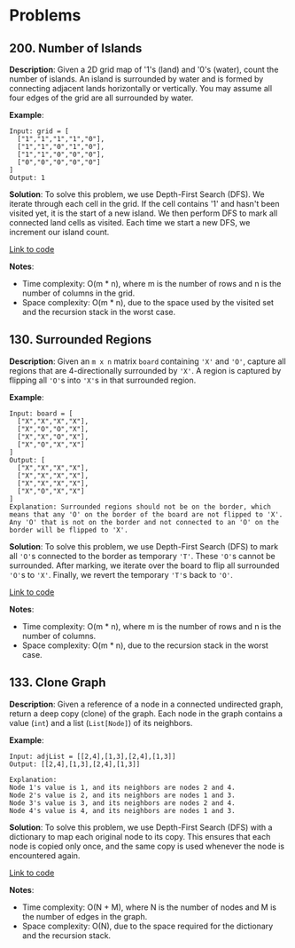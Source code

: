 # Problems

## 200. Number of Islands

**Description**:
Given a 2D grid map of '1's (land) and '0's (water), count the number of islands. An island is surrounded by water and is formed by connecting adjacent lands horizontally or vertically. You may assume all four edges of the grid are all surrounded by water.

**Example**:
```plaintext
Input: grid = [
  ["1","1","1","1","0"],
  ["1","1","0","1","0"],
  ["1","1","0","0","0"],
  ["0","0","0","0","0"]
]
Output: 1
```

**Solution**:
To solve this problem, we use Depth-First Search (DFS). We iterate through each cell in the grid. If the cell contains '1' and hasn't been visited yet, it is the start of a new island. We then perform DFS to mark all connected land cells as visited. Each time we start a new DFS, we increment our island count.

[Link to code](200_number_of_islands.py)

**Notes**:
- Time complexity: O(m * n), where m is the number of rows and n is the number of columns in the grid.
- Space complexity: O(m * n), due to the space used by the visited set and the recursion stack in the worst case.

## 130. Surrounded Regions

**Description**:
Given an `m x n` matrix `board` containing `'X'` and `'O'`, capture all regions that are 4-directionally surrounded by `'X'`. A region is captured by flipping all `'O'`s into `'X'`s in that surrounded region.

**Example**:
```plaintext
Input: board = [
  ["X","X","X","X"],
  ["X","O","O","X"],
  ["X","X","O","X"],
  ["X","O","X","X"]
]
Output: [
  ["X","X","X","X"],
  ["X","X","X","X"],
  ["X","X","X","X"],
  ["X","O","X","X"]
]
Explanation: Surrounded regions should not be on the border, which means that any 'O' on the border of the board are not flipped to 'X'. Any 'O' that is not on the border and not connected to an 'O' on the border will be flipped to 'X'.
```

**Solution**:
To solve this problem, we use Depth-First Search (DFS) to mark all `'O'`s connected to the border as temporary `'T'`. These `'O'`s cannot be surrounded. After marking, we iterate over the board to flip all surrounded `'O'`s to `'X'`. Finally, we revert the temporary `'T'`s back to `'O'`.

[Link to code](130_surrounded_regions.py)

**Notes**:
- Time complexity: O(m * n), where m is the number of rows and n is the number of columns.
- Space complexity: O(m * n), due to the recursion stack in the worst case.

## 133. Clone Graph

**Description**:
Given a reference of a node in a connected undirected graph, return a deep copy (clone) of the graph. Each node in the graph contains a value (`int`) and a list (`List[Node]`) of its neighbors.

**Example**:
```plaintext
Input: adjList = [[2,4],[1,3],[2,4],[1,3]]
Output: [[2,4],[1,3],[2,4],[1,3]]

Explanation:
Node 1's value is 1, and its neighbors are nodes 2 and 4.
Node 2's value is 2, and its neighbors are nodes 1 and 3.
Node 3's value is 3, and its neighbors are nodes 2 and 4.
Node 4's value is 4, and its neighbors are nodes 1 and 3.
```

**Solution**:
To solve this problem, we use Depth-First Search (DFS) with a dictionary to map each original node to its copy. This ensures that each node is copied only once, and the same copy is used whenever the node is encountered again.

[Link to code](133_clone_graph.py)

**Notes**:
- Time complexity: O(N + M), where N is the number of nodes and M is the number of edges in the graph.
- Space complexity: O(N), due to the space required for the dictionary and the recursion stack.

